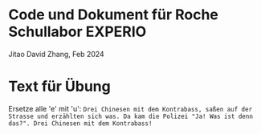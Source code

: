 Code und Dokument für Roche Schullabor EXPERIO
===
Jitao David Zhang, Feb 2024

# Text für Übung

Ersetze alle 'e' mit 'u': `Drei Chinesen mit dem Kontrabass, saßen auf der Strasse und erzählten sich was. Da kam die Polizei "Ja! Was ist denn das?". Drei Chinesen mit dem Kontrabass!`

